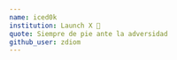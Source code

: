 ```yaml
---
name: iced0k
institution: Launch X 🚩
quote: Siempre de pie ante la adversidad 
github_user: zdiom
---
```

